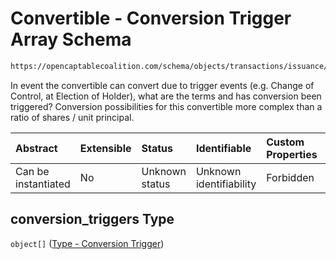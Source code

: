 # Convertible - Conversion Trigger Array Schema

```txt
https://opencaptablecoalition.com/schema/objects/transactions/issuance/convertible_issuance#/properties/conversion_triggers
```

In event the convertible can convert due to trigger events (e.g. Change of Control, at Election of Holder), what are the terms and has conversion been triggered? Conversion possibilities for this convertible more complex than a ratio of shares / unit principal.

| Abstract            | Extensible | Status         | Identifiable            | Custom Properties | Additional Properties | Access Restrictions | Defined In                                                                                                                            |
| :------------------ | :--------- | :------------- | :---------------------- | :---------------- | :-------------------- | :------------------ | :------------------------------------------------------------------------------------------------------------------------------------ |
| Can be instantiated | No         | Unknown status | Unknown identifiability | Forbidden         | Allowed               | none                | [ConvertibleIssuance.schema.json*](../../schema/objects/transactions/issuance/ConvertibleIssuance.schema.json "open original schema") |

## conversion_triggers Type

`object[]` ([Type - Conversion Trigger](convertibleissuance-properties-convertible---conversion-trigger-array-type---conversion-trigger.md))
